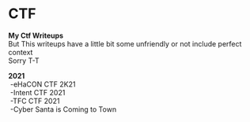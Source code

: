 # CTF
<b>My Ctf Writeups</b><br>
But This writeups have a little bit some unfriendly or not include perfect context<br>
Sorry T-T

<b>2021</b><br> 
&nbsp;-eHaCON CTF 2K21<br>
&nbsp;-Intent CTF 2021<br>
&nbsp;-TFC CTF 2021<br>
&nbsp;-Cyber Santa is Coming to Town<br>

 
